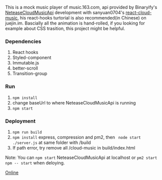 This is a mock music player of music.163.com, api provided by Binaryify's [NeteaseCloudMusicApi](https://github.com/Binaryify/NeteaseCloudMusicApi.git)
development with sanyuan0704's [react-cloud-music](https://github.com/sanyuan0704/react-cloud-music.git), his react-hooks turtorial is also recommended(in Chinese) on juejin.im.  Bascially all the animation is hand-rolled, if you looking for example about CSS trasition, this project might be helpful.

### Dependencies
1. React hooks
2. Styled-component
3. Immutable.js
4. better-scroll
5. Transition-group


### Run
1. ```npm install```
2. change baseUrl to where NeteaseCloudMusicApi is running
3. ```npm start```

### Deployment
1. ```npm run build``` 
2. ```npm install``` express, compression and pm2, then ``` node start ./server.js``` at same folder with /build
3. If path error, try remove all /cloud-music in build/index.html


Note: You can ```npm start``` NeteaseCloudMusicApi at localhost or ```pm2 start npm -- start``` when deloying.

[Online](https://cloud-music-agyz.vercel.app/#/recommend)
